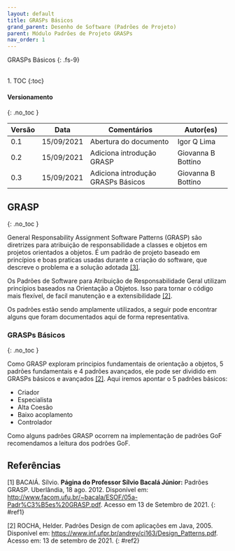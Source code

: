 ```yaml
---
layout: default
title: GRASPs Básicos
grand_parent: Desenho de Software (Padrões de Projeto)
parent: Módulo Padrões de Projeto GRASPs
nav_order: 1
---
```


GRASPs Básicos
{: .fs-9}

<br>
1. TOC
{:toc}

#### Versionamento
{: .no_toc }

| Versão | Data       | Comentários                        | Autor(es)          |
| ------ | ---------- | ---------------------------------- | ------------------ |
| 0.1    | 15/09/2021 | Abertura do documento              | Igor Q Lima        |
| 0.2    | 15/09/2021 | Adiciona introdução GRASP          | Giovanna B Bottino |
| 0.3    | 15/09/2021 | Adiciona introdução GRASPs Básicos | Giovanna B Bottino |

## GRASP
{: .no_toc }

General Responsability Assignment Software Patterns (GRASP) são diretrizes para atribuição de responsabilidade a classes e objetos em projetos orientados a objetos. É um padrão de projeto baseado em princípios e boas praticas usadas durante a criação do software, que descreve o problema e a solução adotada [[3]](#ref3).

Os Padrões de Software para Atribuição de Responsabilidade Geral utilizam princípios baseados na Orientação a Objetos. Isso para tornar o código mais flexível, de facil manutenção e a extensibilidade [[2]](#ref2).

Os padrões estão sendo amplamente utilizados, a seguir pode encontrar alguns que foram documentados aqui de forma representativa.

### GRASPs Básicos
{: .no_toc }

Como GRASP exploram principios fundamentais de orientação a objetos, 5 padrões fundamentais e 4 padrões avançados, ele pode ser dividido em GRASPs básicos e avançados [[2]](#ref2). Aqui iremos apontar o 5 padrões básicos:

- Criador
- Especialista
- Alta Coesão
- Baixo acoplamento
- Controlador

Como alguns padrões GRASP ocorrem na implementação de padrões GoF recomendamos a leitura dos podrões GoF.

## Referências

[1] BACAlÁ. Sílvio. **Página do Professor Sílvio Bacalá Júnior:** Padrões GRASP. Uberlândia, 18 ago. 2012. Disponível em: <http://www.facom.ufu.br/~bacala/ESOF/05a-Padr%C3%B5es%20GRASP.pdf>. Acesso em 13 de Setembro de 2021.
{: #ref1}

[2] ROCHA, Helder. Padrões Design de com aplicações em Java, 2005. Disponível em: [<https://www.inf.ufpr.br/andrey/ci163/Design_Patterns.pdf>](https://www.inf.ufpr.br/andrey/ci163/Design_Patterns.pdf). Acesso em: 13 de setembro de 2021.
{: #ref2}
